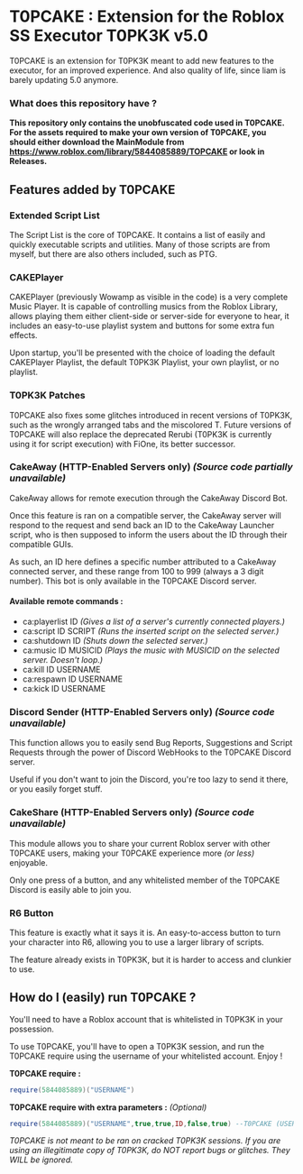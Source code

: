 # T0PCAKE : Extension for the Roblox SS Executor T0PK3K v5.0

T0PCAKE is an extension for T0PK3K meant to add new features to the executor, for an improved experience. And also quality of life, since liam is barely updating 5.0 anymore.

### What does this repository have ?

**This repository only contains the unobfuscated code used in T0PCAKE. For the assets required to make your own version of T0PCAKE, you should either download the MainModule from https://www.roblox.com/library/5844085889/TOPCAKE or look in Releases.**

## Features added by T0PCAKE

### Extended Script List

The Script List is the core of T0PCAKE. It contains a list of easily and quickly executable scripts and utilities. Many of those scripts are from myself, but there are also others included, such as PTG.

### CAKEPlayer

CAKEPlayer (previously Wowamp as visible in the code) is a very complete Music Player. It is capable of controlling musics from the Roblox Library, allows playing them either client-side or server-side for everyone to hear, it includes an easy-to-use playlist system and buttons for some extra fun effects.

Upon startup, you'll be presented with the choice of loading the default CAKEPlayer Playlist, the default T0PK3K Playlist, your own playlist, or no playlist.

### T0PK3K Patches

T0PCAKE also fixes some glitches introduced in recent versions of T0PK3K, such as the wrongly arranged tabs and the miscolored T. Future versions of T0PCAKE will also replace the deprecated Rerubi (T0PK3K is currently using it for script execution) with FiOne, its better successor.

### CakeAway (HTTP-Enabled Servers only) _(Source code partially unavailable)_

CakeAway allows for remote execution through the CakeAway Discord Bot.

Once this feature is ran on a compatible server, the CakeAway server will respond to the request and send back an ID to the CakeAway Launcher script, who is then supposed to inform the users about the ID through their compatible GUIs.

As such, an ID here defines a specific number attributed to a CakeAway connected server, and these range from 100 to 999 (always a 3 digit number).
This bot is only available in the T0PCAKE Discord server.

#### Available remote commands :
- ca:playerlist ID _(Gives a list of a server's currently connected players.)_
- ca:script ID SCRIPT _(Runs the inserted script on the selected server.)_
- ca:shutdown ID _(Shuts down the selected server.)_
- ca:music ID MUSICID _(Plays the music with MUSICID on the selected server. Doesn't loop.)_
- ca:kill ID USERNAME
- ca:respawn ID USERNAME
- ca:kick ID USERNAME

### Discord Sender (HTTP-Enabled Servers only) _(Source code unavailable)_

This function allows you to easily send Bug Reports, Suggestions and Script Requests through the power of Discord WebHooks to the T0PCAKE Discord server. 

Useful if you don't want to join the Discord, you're too lazy to send it there, or you easily forget stuff.

### CakeShare (HTTP-Enabled Servers only) _(Source code unavailable)_

This module allows you to share your current Roblox server with other T0PCAKE users, making your T0PCAKE experience more _(or less)_ enjoyable. 

Only one press of a button, and any whitelisted member of the T0PCAKE Discord is easily able to join you.

### R6 Button

This feature is exactly what it says it is. An easy-to-access button to turn your character into R6, allowing you to use a larger library of scripts.

The feature already exists in T0PK3K, but it is harder to access and clunkier to use.

## How do I (easily) run T0PCAKE ?

You'll need to have a Roblox account that is whitelisted in T0PK3K in your possession.

To use T0PCAKE, you'll have to open a T0PK3K session, and run the T0PCAKE require using the username of your whitelisted account. Enjoy !

**T0PCAKE require :**
```lua
require(5844085889)("USERNAME")
```
**T0PCAKE require with extra parameters :** _(Optional)_
```lua
require(5844085889)("USERNAME",true,true,ID,false,true) --T0PCAKE (USERNAME,ThemeSyncingEnabled,CAKEPlayerEnabled,PlaylistID,DoScrollbars,DoT0PK3KFixes)
```

_T0PCAKE is not meant to be ran on cracked T0PK3K sessions. If you are using an illegitimate copy of T0PK3K, do NOT report bugs or glitches. They WILL be ignored._
